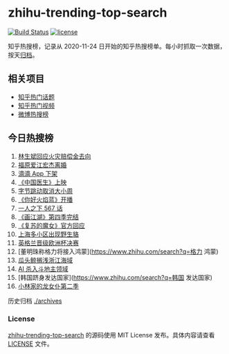 # zhihu-trending-top-search

[![Build Status](https://github.com/justjavac/zhihu-trending-top-search/workflows/ci/badge.svg?branch=main)](https://github.com/justjavac/zhihu-trending-top-search/actions)
[![license](https://img.shields.io/github/license/justjavac/zhihu-trending-top-search)](https://github.com/justjavac/zhihu-trending-top-search/blob/main/LICENSE)

知乎热搜榜，记录从 2020-11-24 日开始的知乎热搜榜单。每小时抓取一次数据，按天[归档](./archives)。

## 相关项目

- [知乎热门话题](https://github.com/justjavac/zhihu-trending-hot-questions)
- [知乎热门视频](https://github.com/justjavac/zhihu-trending-hot-video)
- [微博热搜榜](https://github.com/justjavac/weibo-trending-hot-search)

## 今日热搜榜

<!-- BEGIN -->
<!-- 最后更新时间 Fri Jul 09 2021 19:04:42 GMT+0800 (China Standard Time) -->

1. [林生斌回应火灾赔偿金去向](https://www.zhihu.com/search?q=林生斌)
2. [福原爱江宏杰离婚](https://www.zhihu.com/search?q=福原爱)
3. [滴滴 App 下架](https://www.zhihu.com/search?q=滴滴下架)
4. [《中国医生》上映](https://www.zhihu.com/search?q=中国医生)
5. [字节跳动取消大小周](https://www.zhihu.com/search?q=字节跳动)
6. [《你好火焰蓝》开播](https://www.zhihu.com/search?q=你好火焰蓝)
7. [一人之下 567 话](https://www.zhihu.com/search?q=一人之下)
8. [《画江湖》第四季完结](https://www.zhihu.com/search?q=画江湖之不良人)
9. [《复苏的魔女》官方回应](https://www.zhihu.com/search?q=复苏的魔女)
10. [上海多小区出现野生貉](https://www.zhihu.com/search?q=野生貉)
11. [英格兰晋级欧洲杯决赛](https://www.zhihu.com/search?q=英格兰队)
12. [董明珠称格力将接入鸿蒙](https://www.zhihu.com/search?q=格力 鸿蒙)
13. [瓜头鲸搁浅浙江海域](https://www.zhihu.com/search?q=瓜头鲸搁浅)
14. [AI 杀入斗地主领域](https://www.zhihu.com/search?q=AI斗地主)
15. [韩国跻身发达国家](https://www.zhihu.com/search?q=韩国 发达国家)
16. [小林家的龙女仆第二季](https://www.zhihu.com/search?q=小林家的龙女仆)

<!-- END -->

历史归档 [./archives](./archives)

### License

[zhihu-trending-top-search](https://github.com/justjavac/zhihu-trending-top-search)
的源码使用 MIT License 发布。具体内容请查看 [LICENSE](./LICENSE) 文件。
